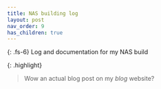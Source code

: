 ```yaml
---
title: NAS building log
layout: post
nav_order: 9
has_children: true
---
```


{: .fs-6}
Log and documentation for my NAS build

{: .highlight}
> Wow an actual blog post on my _blog_ website?
